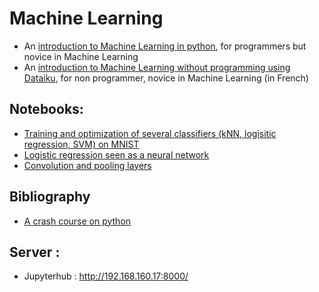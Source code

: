 # Machine Learning


* An [introduction to Machine Learning in python](python/index_ml_python.html), for programmers but novice in Machine Learning
* An [introduction to Machine Learning without programming using Dataiku](dataiku/index_ml_dataiku.html), for non programmer, novice in Machine Learning (in French)

## Notebooks:

* [Training and optimization of several classifiers (kNN, logisitic regression, SVM) on MNIST](notebooks/MNIST_all_stars_template.ipynb)
* [Logistic regression seen as a neural network](notebooks/logistic_NN_template.ipynb)
* [Convolution and pooling layers](notebooks/conv_nn_template.ipynb)

## Bibliography

* [A crash course on python](biblio/2017-vl-ml-cha-python-crash-course.pdf)


## Server : 

* Jupyterhub : http://192.168.160.17:8000/
